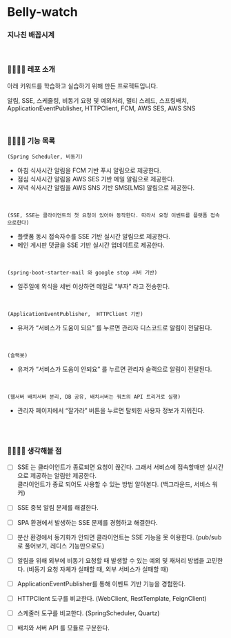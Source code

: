 # Belly-watch
### 지나친 배꼽시계

</br>

### 👨‍👩‍👦‍👦 레포 소개
아래 키워드를 학습하고 실습하기 위해 만든 프로젝트입니다.

알림, SSE, 스케줄링, 비동기 요청 및 예외처리, 멀티 스레드, 스프링배치, ApplicationEventPublisher, HTTPClient, FCM, AWS SES, AWS SNS

</br>


### 👨‍👩‍👦‍👦 기능 목록
`(Spring Scheduler, 비동기)`
- 아침 식사시간 알림을 FCM 기반 푸시 알림으로 제공한다. 
- 점심 식사시간 알림을 AWS SES 기반 메일 알림으로 제공한다. 
- 저녁 식사시간 알림을 AWS SNS 기반 SMS[LMS] 알림으로 제공한다.

</br>

`(SSE, SSE는 클라이언트의 첫 요청이 있어야 동작한다. 따라서 요청 이벤트를 플랫폼 접속으로한다)`
- 플랫폼 동시 접속자수를 SSE 기반 실시간 알림으로 제공한다.
- 메인 게시판 댓글을  SSE 기반 실시간 업데이트로 제공한다.
      

</br>

`(spring-boot-starter-mail 와 google stop 서버 기반)`
- 일주일에 외식을 세번 이상하면 메일로 “부자” 라고 전송한다. 

</br>
     
`(ApplicationEventPublisher,  HTTPClient 기반)`
- 유저가 “서비스가 도움이 되요” 를 누르면 관리자 디스코드로 알림이 전달된다.

</br>

`(슬랙봇) `    
- 유저가 “서비스가 도움이 안되요” 를 누르면 관리자 슬랙으로 알림이 전달된다.

</br>

`(웹서버 배치서버 분리, DB 공유, 배치서버는 쿼츠의 API 트리거로 실행)`
- 관리자 페이지에서 “잘가라” 버튼을 누르면 탈퇴한 사용자 정보가 지워진다.


</br>
</br>


### 👨‍👩‍👦‍👦 생각해볼 점 

- [ ] SSE 는 클라이언트가 종료되면 요청이 끊긴다. 그래서 서비스에 접속할때만 실시간으로 제공하는 알림만 제공한다.  
      클라이언트가 종료 되어도 사용할 수 있는 방법 알아본다. (백그라운드, 서비스 워커)

- [ ] SSE 중복 알림 문제를 해결한다.

- [ ] SPA 환경에서 발생하는 SSE 문제를 경험하고 해결한다.

- [ ] 분산 환경에서 동기화가 안되면 클라이언트는 SSE 기능을 못 이용한다. (pub/sub 로 풀어보기,  레디스 기능만으로도)

- [ ] 알림을 위해 외부에 비동기 요청할 때 발생할 수 있는 예외 및 재처리 방법을 고민한다. (비동기 요청 자체가 실패할 때, 외부 서비스가 실패할 때)

- [ ] ApplicationEventPublisher를 통해 이벤트 기반 기능을 경험한다.

- [ ] HTTPClient 도구를 비교한다. (WebClient, RestTemplate, FeignClient)

- [ ] 스케줄러 도구를 비교한다. (SpringScheduler, Quartz)

- [ ] 배치와 서버 API 를 모듈로 구분한다. 


      

